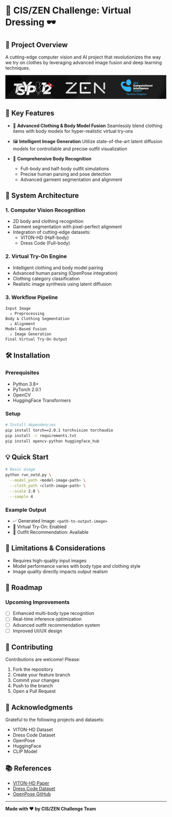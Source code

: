 # 👗 CIS/ZEN Challenge: Virtual Dressing 🕶️

## 🌟 Project Overview

A cutting-edge computer vision and AI project that revolutionizes the way we try on clothes by leveraging advanced image fusion and deep learning techniques.

![Virtual Dressing Workflow](images/TSYP.png)

## 🚀 Key Features

- 🤖 **Advanced Clothing & Body Model Fusion**
  Seamlessly blend clothing items with body models for hyper-realistic virtual try-ons

- 🖼️ **Intelligent Image Generation**
  Utilize state-of-the-art latent diffusion models for controllable and precise outfit visualization

- 🧘 **Comprehensive Body Recognition**
  - Full-body and half-body outfit simulations
  - Precise human parsing and pose detection
  - Advanced garment segmentation and alignment

## 🔧 System Architecture

### 1. Computer Vision Recognition
- 2D body and clothing recognition
- Garment segmentation with pixel-perfect alignment
- Integration of cutting-edge datasets:
  - VITON-HD (Half-body)
  - Dress Code (Full-body)

### 2. Virtual Try-On Engine
- Intelligent clothing and body model pairing
- Advanced human parsing (OpenPose integration)
- Clothing category classification
- Realistic image synthesis using latent diffusion

### 3. Workflow Pipeline
```
Input Image 
  ↓ Preprocessing
Body & Clothing Segmentation 
  ↓ Alignment
Model-Based Fusion
  ↓ Image Generation
Final Virtual Try-On Output
```

## 🛠️ Installation

### Prerequisites
- Python 3.8+
- PyTorch 2.0.1
- OpenCV
- HuggingFace Transformers

### Setup
```bash
# Install dependencies
pip install torch==2.0.1 torchvision torchaudio
pip install -r requirements.txt
pip install opencv-python huggingface_hub
```

## 💡 Quick Start

```bash
# Basic Usage
python run_ootd.py \
  --model_path <model-image-path> \
  --cloth_path <cloth-image-path> \
  --scale 2.0 \
  --sample 4
```

### Example Output
- ✅ Generated Image: `<path-to-output-image>`
- 👗 Virtual Try-On: Enabled
- 🌈 Outfit Recommendation: Available

## 🚧 Limitations & Considerations

- Requires high-quality input images
- Model performance varies with body type and clothing style
- Image quality directly impacts output realism

## 🔮 Roadmap

### Upcoming Improvements
- [ ] Enhanced multi-body type recognition
- [ ] Real-time inference optimization
- [ ] Advanced outfit recommendation system
- [ ] Improved UI/UX design

## 🤝 Contributing

Contributions are welcome! Please:
1. Fork the repository
2. Create your feature branch
3. Commit your changes
4. Push to the branch
5. Open a Pull Request

## 🙏 Acknowledgments

Grateful to the following projects and datasets:
- VITON-HD Dataset
- Dress Code Dataset
- OpenPose
- HuggingFace
- CLIP Model

## 📚 References
- [VITON-HD Paper](link-to-paper)
- [Dress Code Dataset](link-to-dataset)
- [OpenPose GitHub](link-to-github)

---

**Made with ❤️ by CIS/ZEN Challenge Team**
